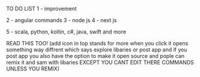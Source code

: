 TO DO LIST
1 - improvement

2 - angular commands
3 - node js
4 - next js

5 - scala, python, koltin, c#, java, swift and more


READ THIS TOO!
(add icon in top stands for more when you click it opens something way diffrent which says explore libaries or post app and if you post app you also have the option to make it open source
and pople can remix it and sam with libaries EXCEPT YOU CANT EDIT THERE COMMANDS UNLESS YOU REMIX)
